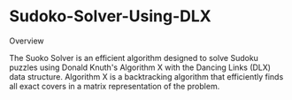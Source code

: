 # Sudoko-Solver-Using-DLX

Overview 

The Suoko Solver is an efficient algorithm designed to solve Sudoku puzzles using Donald Knuth's Algorithm X with the Dancing Links (DLX) data structure. Algorithm X is a backtracking algorithm that efficiently finds all exact covers in a matrix representation of the problem.
